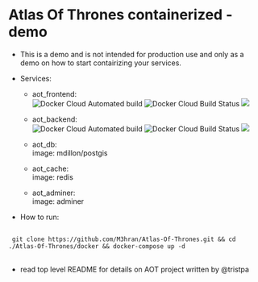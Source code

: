 
# Atlas Of Thrones containerized - demo
- This is a demo and is not intended for production use and only as a demo on how to start contairizing your services.
- Services:
   - aot_frontend:\
![Docker Cloud Automated build](https://img.shields.io/docker/cloud/automated/m3hran/aot_frontend.svg)
![Docker Cloud Build Status](https://img.shields.io/docker/cloud/build/m3hran/aot_frontend.svg)
[![](https://images.microbadger.com/badges/image/m3hran/aot_frontend.svg)](https://microbadger.com/images/m3hran/aot_frontend)
   - aot_backend:\
![Docker Cloud Automated build](https://img.shields.io/docker/cloud/automated/m3hran/aot_backend.svg)
![Docker Cloud Build Status](https://img.shields.io/docker/cloud/build/m3hran/aot_backend.svg)
[![](https://images.microbadger.com/badges/image/m3hran/aot_backend.svg)](https://microbadger.com/images/m3hran/aot_backend)
   - aot_db:\
        image: mdillon/postgis

   - aot_cache:\
        image: redis

   - aot_adminer:\
        image: adminer

- How to run:

##
     git clone https://github.com/M3hran/Atlas-Of-Thrones.git && cd ./Atlas-Of-Thrones/docker && docker-compose up -d


## 
- read top level README for details on AOT project written by @tristpa
